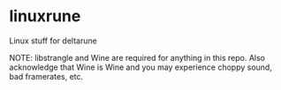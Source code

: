 # linuxrune
Linux stuff for deltarune

NOTE: libstrangle and Wine are required for anything in this repo. Also acknowledge that Wine is Wine and you may experience choppy sound, bad framerates, etc.
